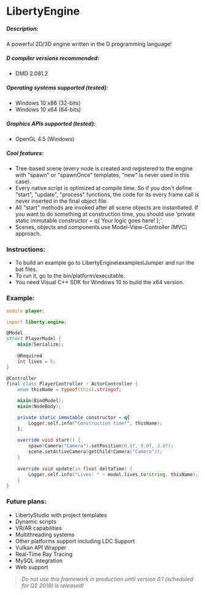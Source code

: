 # LibertyEngine
##### Description:
A powerful 2D/3D engine written in the D programming language!

##### D compiler versions recommended:
* DMD 2.081.2

##### Operating systems supported (tested):
* Windows 10 x86 (32-bits)
* Windows 10 x64 (64-bits)

##### Graphics APIs supported (tested):
* OpenGL 4.5 (Windows)

##### Cool features:
* Tree-based scene (every node is created and registered to the engine with "spawn" 
or "spawnOnce" templates, "new" is never used in this case).
* Every native script is optimized at compile time. So if you don't define "start", 
"update", "process" functions, the code for its every frame call is never inserted 
in the final object file.
* All "start" methods are invoked after all scene objects are instantiated. 
If you want to do something at construction time, you should use 'private static 
immutable constructor = q{ Your logic goes here! };'.
* Scenes, objects and components use Model-View-Controller (MVC) approach.

### Instructions:
* To build an example go to LibertyEngine\examples\Jumper and run the bat files.
* To run it, go to the bin/platform/executable.
* You need Visual C++ SDK for Windows 10 to build the x64 version.

### Example:
```D
module player;

import liberty.engine;

@Model
struct PlayerModel {
    mixin(Serialize);
    
    @Required
    int lives = 5;
}

@Controller
final class PlayerController : ActorController {
    enum thisName = typeof(this).stringof;

    mixin(BindModel);
    mixin(NodeBody);

    private static immutable constructor = q{
        Logger.self.info("Construction time!", thisName);
    };
    
    override void start() {
        spawn!Camera("Camera").setPosition(0.0f, 0.0f, 3.0f);
        scene.setActiveCamera(getChild!Camera("Camera"));
    }
    
    override void update(in float deltaTime) {
        Logger.self.info("Lives: " ~ model.lives.to!string, thisName);
    }
}
```

### Future plans:
* LibertyStudio with project templates
* Dynamic scripts
* VR/AR capabilities
* Multithreading systems
* Other platforms support including LDC Support
* Vulkan API Wrapper
* Real-Time Ray Tracing
* MySQL integration
* Web support

> *Do not use this framework in production until version 0.1 
(scheduled for Q2 2019) is released!*

